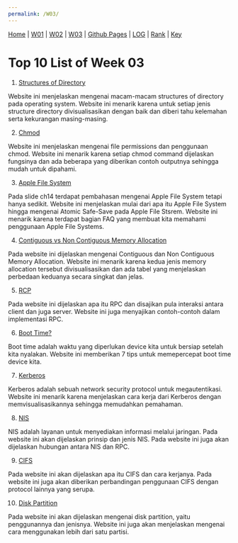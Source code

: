 ```yaml
---
permalink: /W03/
---
```

[Home](https://ranianhanami.github.io/os211/) | [W01](https://ranianhanami.github.io/os211/W01/) | [W02](https://ranianhanami.github.io/os211/W02/) | [W03](https://ranianhanami.github.io/os211/W03/) | [Github Pages](https://github.com/ranianhanami/os211) | [LOG](https://github.com/ranianhanami/os211/blob/master/TXT/mylog.txt) | [Rank](TXT/myrank.txt) | [Key](TXT/mypubkey.txt) 
# Top 10 List of Week 03

1. [Structures of Directory](https://www.geeksforgeeks.org/structures-of-directory-in-operating-system/#:~:text=Acyclic%20graph%20directory%20%E2%80%93,of%20the%20tree%2Dstructured%20directory)

Website ini menjelaskan mengenai macam-macam structures of directory pada operating system. Website ini menarik karena untuk setiap jenis structure directory divisualisasikan dengan baik dan diberi tahu kelemahan serta kekurangan masing-masing.

2. [Chmod](https://linuxize.com/post/chmod-command-in-linux/#linux-file-permissions)

Website ini menjelaskan mengenai file permissions dan penggunaan chmod. Website ini menarik karena setiap chmod command dijelaskan fungsinya dan ada beberapa yang diberikan contoh outputnya sehingga mudah untuk dipahami.

3. [Apple File System](https://developer.apple.com/library/archive/documentation/FileManagement/Conceptual/APFS_Guide/Features/Features.html#//apple_ref/doc/uid/TP40016999-CH5-DontLinkElementID_4)

Pada slide ch14 terdapat pembahasan mengenai Apple File System tetapi hanya sedikit. Website ini menjelaskan mulai dari apa itu Apple File System hingga mengenai Atomic Safe-Save pada Apple File Stsrem. Website ini menarik karena terdapat bagian FAQ yang membuat kita memahami penggunaan Apple File Systems.

4. [Contiguous vs Non Contiguous Memory Allocation](https://www.geeksforgeeks.org/difference-between-contiguous-and-noncontiguous-memory-allocation/)

Pada website ini dijelaskan mengenai Contiguous dan Non Contiguous Memory Allocation. Website ini menarik karena kedua jenis memory allocation tersebut divisualisasikan dan ada tabel yang menjelaskan perbedaan keduanya secara singkat dan jelas.

5. [RCP](https://book.systemsapproach.org/e2e/rpc.html)

Pada website ini dijelaskan apa itu RPC dan disajikan pula interaksi antara client dan juga server. Website ini juga menyajikan contoh-contoh dalam implementasi RPC.

6. [Boot Time?](https://techraptor.net/article/seven-ways-decrease-computer-boot-time)

Boot time adalah waktu yang diperlukan device kita untuk bersiap setelah kita nyalakan. Website ini memberikan 7 tips untuk memepercepat boot time device kita.

7. [Kerberos](https://adysuprianto.wordpress.com/2016/01/02/pengertian-dan-cara-kerja-kerberos/)

Kerberos adalah sebuah network security protocol untuk megautentikasi. Website ini menarik karena menjelaskan cara kerja dari Kerberos dengan memvisualisasikannya sehingga memudahkan pemahaman.

8. [NIS](https://www.susantokun.com/network-information-services-nis/#:~:text=NIS%20merupakan%20layanan%20yang%20berfungsi,klien%20NIS%20kepada%20server%20NIS%20.)

NIS adalah layanan untuk menyediakan informasi melalui jaringan. Pada website ini akan dijelaskan prinsip dan jenis NIS. Pada website ini juga akan dijelaskan hubungan antara NIS dan RPC.

9. [CIFS](https://searchstorage.techtarget.com/definition/Common-Internet-File-System-CIFS#:~:text=CIFS%20(Common%20Internet%20File%20System)%20is%20a%20protocol%20that%20gained,as%20Windows%2C%20Linux%20and%20Unix.)

Pada website ini akan dijelaskan apa itu CIFS dan cara kerjanya. Pada website ini juga akan diberikan perbandingan penggunaan CIFS dengan protocol lainnya yang serupa.

10. [Disk Partition](https://www.howtogeek.com/184659/beginner-geek-hard-disk-partitions-explained/)

Pada website ini akan dijelaskan mengenai disk partition, yaitu penggunannya dan jenisnya. Website ini juga akan menjelaskan mengenai cara menggunakan lebih dari satu partisi.
